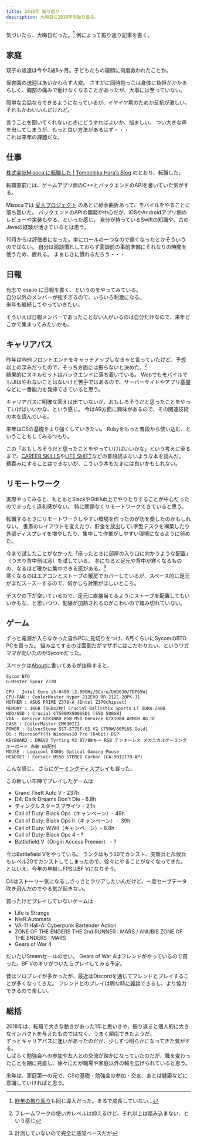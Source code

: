 ```yaml
---
title: 2018年 振り返り
description: 大晦日に2018年を振り返る。
---
```


気づいたら、大晦日だった。[^1]
例によって振り返り記事を書く。

## 家庭
双子の娘達は今や2歳8ヶ月。子どもたちの寝顔に何度救われたことか。

保育園の送迎はあいかわらず大変。
さすがに同時抱っこは身体に負担がかかるらしく、胸部の痛みで動けなくなることがあったが、大事には至っていない。

簡単な会話ならできるようになっているが、イヤイヤ期のためか反抗が激しい。それもかわいいんだけれど。

言うことを聞いてくれないときにどうすればよいか、悩ましい。
つい大きな声を出してしまうが、もっと良い方法があるはず・・・   
これは来年の課題だな。

## 仕事
[株式会社Misoca に転職した | Tomochika Hara’s Blog](https://blog.thara.jp/joined-misoca/) のとおり、転職した。

転職直前には、ゲームアプリ側のC++とバックエンドのAPIを書いていた気がする。

Misocaでは [受入プロジェクト](https://tech.misoca.jp/entry/2018/08/17/185049) のあとに紆余曲折あって、モバイルをやることに落ち着いた。
バックエンドのAPIの開発が中心だが、iOSやAndroidアプリ側のレビューや実装もやる、といった感じ。
自分が持っているSwiftの知識や、古のJavaの経験が活きているとは思う。

10月からは評価者になった。単にロールの一つなので偉くなったとかそういうのではない。
自分は面談慣れしておらず面談前の事前準備にそれなりの時間を使うため、疲れる。
まぁじきに慣れるだろう・・・

## 日報

有志で esa.io に日報を書く、というのをやってみている。   
自分以外のメンバーが強すぎるので、いろいろ刺激になる。   
来年も継続してやっていきたい。   

そういえば日報メンバーであったことない人がいるのは自分だけなので、来年どこかで集まってみたいかも。


## キャリアパス
昨年はWebフロントエンドをキャッチアップしなきゃと言っていたけど、予想以上の深みだったので、そっち方面には振らないと決めた。[^2]   
結果的にスキルセットはバックエンドに落ち着いている。
WebでもモバイルでもUIはやれないことはないけど苦手ではあるので、サーバーサイドやアプリ基盤などに一番能力を発揮できていると思う。

キャリアパスに明確な答えは出ていないが、おもしろそうだと思ったことをやっていけばいいかな、という感じ。
今はAR方面に興味があるので、その関連技術の本を読んでいる。

来年はCSの基礎をより強くしていきたい。
Rubyをもっと普段から使い込む、ということもしてみるつもり。

この「おもしろそうだと思ったことをやっていけばいいかな」という考えに至るまで、[CAREER SKILLS](https://www.amazon.co.jp/dp/B07FCYSNXT)や[LIFE SHIFT](https://www.amazon.co.jp/dp/B01LYGI45Q)などの普段読まないような本を読んだ。   
鵜呑みにすることはできないが、こういう本もたまには良いかもしれない。

## リモートワーク
実際やってみると、もともとSlackやGitHub上でやりとりすることが中心だったのでまったく違和感がない。
特に問題なくリモートワークできていると思う。

転職するときにリモートワークしやすい環境を作ったのが功を奏したのかもしれない。
書斎のレイアウトを変えたり、貯金を放出してL字型デスクを構築したり外部ディスプレイを増やしたり、集中して作業がしやすい環境になるように努めた。

今まで試したことがなかった「座ったときに部屋の入り口に向かうような配置」（つまり背中側は窓）を試している。
冬になると足元や背中が寒くなるものの、なるほど確かに集中できる感がある。[^3]   
寒くなるのはエアコンとストーブの暖房でカバーしているが、スペース的に足元がまだスースーするので、何かしら対策がほしいところ。

デスクの下が空いているので、足元に直接当てるようにストーブを配置してもいいかもな、と思いつつ、配線が加熱されるのがこわいので踏み切れていない。

## ゲーム
ずっと電源が入らなかった自作PCに見切りをつけ、6月くらいにSycomのBTO PCを買った。
組み立てするのは面倒だがマザボにはこだわりたい、というワガママが効いたのがSycomだった。

スペックは[About](https://blog.thara.jp/about/)に書いてあるが抜粋すると、

```
Sycom BTO
G-Master Spear Z370

CPU : Intel Core i5-8400 [2.80GHz/6Core/UHD630/TDP65W]
CPU-FAN : CoolerMaster Hyper 212EVO RR-212E-20PK-J1
MOTHER : ASUS PRIME Z370-A [Intel Z370chipset]
MEMORY : 16GB [8GBx2枚] Crucial Ballistix Sports LT DDR4-2400
HDD/SSD : Crucial CT500MX500SSD1 [SSD 500GB]
VGA : GeForce GTX1080 8GB MSI GeForce GTX1080 ARMOR 8G OC
CASE : CoolerMaster CM690III
POWER : SilverStone SST-ST75F-GS V2 [750W/80PLUS Gold]
OS : Microsoft(R) Windows10 Pro (64bit) DSP
KEYBOARD : DREVO Tyrfing V2 87/88キー RGB テンキーレス メカニカルゲーミングキーボード 赤軸 US配列
MOUSE : Logicool G300s Optical Gaming Mouse
HEADSET : Corsair HS50 STEREO Carbon (CA-9011170-AP)
```

こんな感じ。
さらに[ゲーミングディスプレイ](https://www.amazon.co.jp/dp/B07G816HXH)も買った。

この新しい布陣でプレイしたゲームは

- Grand Theft Auto V -  237h
- D4: Dark Dreams Don't Die - 6.8h
- ティンクルスタースプライツ - 2.1h
- Call of Duty: Black Ops（キャンペーン）- 49h
- Call of Duty: Black Ops II（キャンペーン） - 39h
- Call of Duty: WWII（キャンペーン）- 6.8h
- Call of Duty: Black Ops 4 - ?
- Battlefield V（Origin Access Premier） - ?

今はBattlefield Vをやっている。
ランクはもう50でカンスト、突撃兵と斥候兵もレベル20でカンストしてしまったので、徐々にやることがなくなってきた。
とはいえ、今年の年越しFPSはBF Vになりそう。

D4はストーリー気になるしさっさとクリアしたいんだけど、一度セーブデータ吹き飛んだのでやる気が起きない。

買ったけどプレイしていないゲームは
- Life is Strange
- NieR:Automata
- VA-11 Hall-A: Cyberpunk Bartender Action
- ZONE OF THE ENDERS THE 2nd RUNNER : MARS / ANUBIS ZONE OF THE ENDERS : MARS
- Gears of War 4

だいたいSteamセールのせい。
Gears of War 4はフレンドがやっているので買った。BF Vのキリがついたらプレイしてみる予定。

昔はソロプレイが多かったが、最近はDiscordを通じてフレンドとプレイすることが多くなってきた。
フレンドとのプレイは暇な時に雑談できるし、より協力できるので楽しい。

## 総括
2018年は、転職で大きな動きがあった1年と思いきや、振り返ると個人的に大きなインパクトを与えたものではなく、うまく順応できたようだ。   
ずっとキャリアパスに迷いがあったのだが、少しずつ明らかになってきた気がする。   
しばらく勉強会への参加や友人との交流が疎かになっていたのだが、職を変わったことを期に見直し、徐々にだが職場や家庭以外の輪を広げられていると思う。

来年は、家庭第一の元で、CSの基礎・勉強会の参加・交友、あとは健康などに意識していければと思う。

[^1]: [昨年の振り返り](https://blog.thara.jp/looking-back-2017/)も同じ導入だった。まるで成長していない…
[^2]: フレームワークの使い方レベルは抑えるけど、それ以上は踏み込まない、という感じ
[^3]: 計測していないので完全に感覚ベースだが


